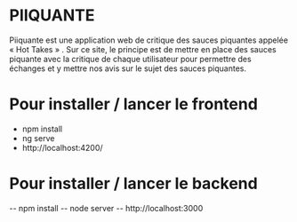 # PIIQUANTE #

Piiquante est une application web de critique des sauces piquantes appelée « Hot Takes » . Sur ce site, le principe est de mettre en place des sauces piquante avec la critique de chaque utilisateur pour permettre des échanges et y mettre nos avis  sur le sujet des sauces piquantes.

# Pour installer / lancer le frontend # 
- npm install
- ng serve
- http://localhost:4200/

# Pour installer / lancer le backend #
-- npm install
-- node server
-- http://localhost:3000
